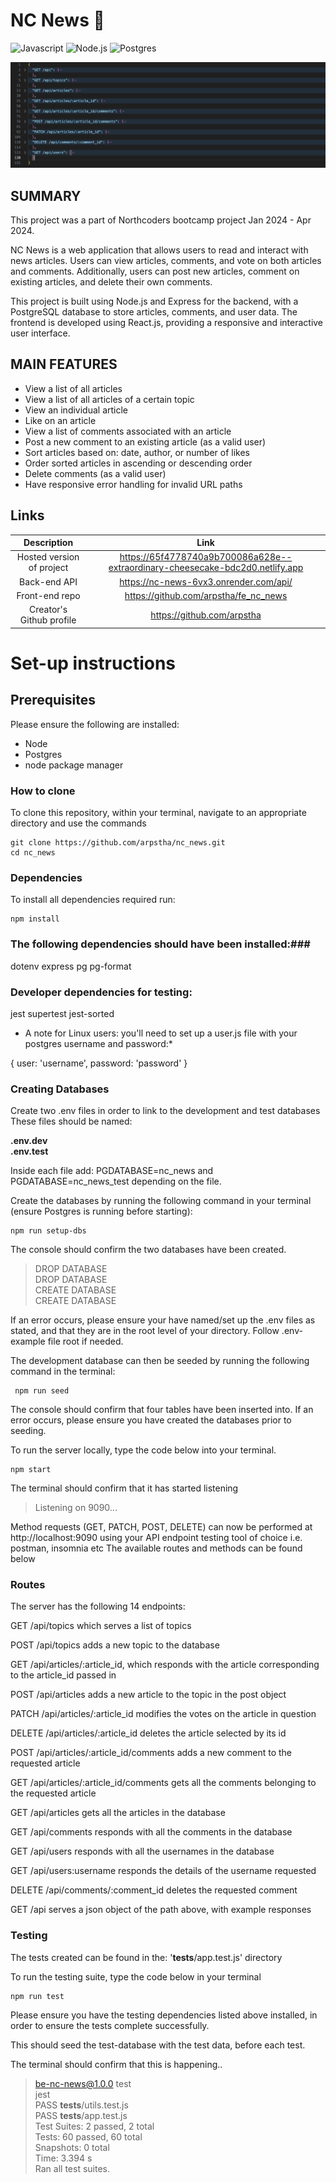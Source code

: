 # NC News 📰
![Javascript](https://shields.io/badge/JavaScript-F7DF1E?logo=JavaScript&logoColor=000&style=flat-square)
![Node.js](https://img.shields.io/badge/node.js-f1f6ff?logo=node.js&logoColor=6bbf47&style=for-the-badge)
![Postgres](https://img.shields.io/badge/postgresql-4169e1?style=for-the-badge&logo=postgresql&logoColor=white)


![ScreenShot](https://github.com/arpstha/nc_news/blob/main/screenshot.png?raw=true)

## SUMMARY

This project was a part of Northcoders bootcamp project Jan 2024 - Apr 2024.

NC News is a web application that allows users to read and interact with news articles. Users can view articles, comments, and vote on both articles and comments. Additionally, users  can post new articles, comment on existing articles, and delete their own comments.

This project is built using Node.js and Express for the backend, with a PostgreSQL database to store articles, comments, and user data. The frontend is developed using React.js, providing a responsive and interactive user interface.


## MAIN FEATURES
- View a list of all articles
- View a list of all articles of a certain topic
- View an individual article
- Like on an article
- View a list of comments associated with an article
- Post a new comment to an existing article (as a valid user)
- Sort articles based on: date, author, or number of likes
- Order sorted articles in ascending or descending order
- Delete comments (as a valid user)
- Have responsive error handling for invalid URL paths

## Links

| Description               |                     Link                      |
| :------------------------:| :-------------------------------------------: |
| Hosted version of project | https://65f4778740a9b700086a628e--extraordinary-cheesecake-bdc2d0.netlify.app |
| Back-end API              | https://nc-news-6vx3.onrender.com/api/        |
| Front-end repo            | https://github.com/arpstha/fe_nc_news         |
| Creator's Github profile  |        https://github.com/arpstha             |

# Set-up instructions

## Prerequisites

Please ensure the following are installed:

- Node
- Postgres
- node package manager

### How to clone

To clone this repository, within your terminal, navigate to an appropriate directory and use the commands

```
git clone https://github.com/arpstha/nc_news.git
cd nc_news
```

### Dependencies

To install all dependencies required run:

```
npm install
```
### The following dependencies should have been installed:###

dotenv
express
pg
pg-format

### Developer dependencies for testing: ###

jest
supertest
jest-sorted

* A note for Linux users: you'll need to set up a user.js file with your postgres username and password:*

{ user: 'username', password: 'password' }

### Creating Databases ####
Create two .env files in order to link to the development and test databases These files should be named:

**.env.dev** </br>
**.env.test**</br>

Inside each file add:  PGDATABASE=nc_news and  PGDATABASE=nc_news_test depending on the file.

Create the databases by running the following command in your terminal (ensure Postgres is running before starting):

```
npm run setup-dbs
```
The console should confirm the two databases have been created.

>DROP DATABASE</br>
DROP DATABASE</br>
CREATE DATABASE</br>
CREATE DATABASE</br>

If an error occurs, please ensure your have named/set up the .env files as stated, and that they are in the root level of your directory. Follow .env-example file root if needed.


The development database can then be seeded by running the following command in the terminal:
```
 npm run seed
 ```
The console should confirm that four tables have been inserted into. If an error occurs, please ensure you have created the databases prior to seeding.


To run the server locally, type the code below into your terminal. 
```
npm start
```
The terminal should confirm that it has started listening
>Listening on 9090...</br>


Method requests (GET, PATCH, POST, DELETE) can now be performed at http://localhost:9090 using your API endpoint testing tool of choice i.e. postman, insomnia etc
The available routes and methods can be found below

### Routes ###

The server has the following 14 endpoints:

GET /api/topics which serves a list of topics

POST /api/topics adds a new topic to the database

GET /api/articles/:article_id, which responds with the article corresponding to the article_id passed in

POST /api/articles adds a new article to the topic in the post object

PATCH /api/articles/:article_id modifies the votes on the article in question

DELETE /api/articles/:article_id deletes the article selected by its id

POST /api/articles/:article_id/comments adds a new comment to the requested article

GET /api/articles/:article_id/comments gets all the comments belonging to the requested article

GET /api/articles gets all the articles in the database

GET /api/comments responds with all the comments in the database

GET /api/users responds with all the usernames in the database

GET /api/users:username responds the details of the username requested

DELETE /api/comments/:comment_id deletes the requested comment

GET /api serves a json object of the path above, with example responses

### Testing ###

The tests created can be found in the: '__tests__/app.test.js' directory

To run the testing suite, type the code below in your terminal
```
npm run test
```
Please ensure you have the testing dependencies listed above installed, in order to ensure the tests complete successfully.

This should seed the test-database with the test data, before each test.

The terminal should confirm that this is happening..

> be-nc-news@1.0.0 test</br>
>jest</br>
>PASS  __tests__/utils.test.js</br>
>PASS  __tests__/app.test.js</br>
>Test Suites: 2 passed, 2 total</br>
>Tests:       60 passed, 60 total</br>
>Snapshots:   0 total</br>
>Time:        3.394 s</br>
>Ran all test suites.</br>